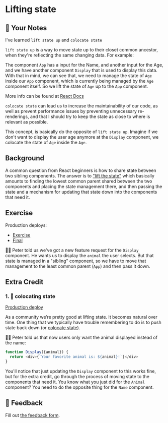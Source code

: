 # Lifting state

## 📝 Your Notes

I've learned  `lift state up` and `colocate state`

`lift state up` is a way to move state up to their closet common ancestor,
when they're reflecting the same changing data. For example:

The component `App` has a input for the Name, and another input for the Age, and we have another
component `Display` that is used to display this data. With that in mind, we can see that,
we need to manage the state of `Age` inside our `App` component, which is currently being managed
by the `Age` component itself. So we lift the state of `Age` up to the `App` component.

More info can be found at  [React Docs](https://reactjs.org/docs/lifting-state-up.html)

`colocate state`  can lead us to increase the maintainability of our code, as well as prevent
performance issues by preventing unnecessary re-renderings, and that I should try to keep the state as close to where is relevant as possible.

This concept, is basically do the opposite of `lift state up`.  Imagine if we don't want to display
the user age anymore at the `Display` component, we colocate the state of `Age` inside the `Age`.

## Background

A common question from React beginners is how to share state between two sibling
components. The answer is to
["lift the state"](https://reactjs.org/docs/lifting-state-up.html) which
basically amounts to finding the lowest common parent shared between the two
components and placing the state management there, and then passing the state
and a mechanism for updating that state down into the components that need it.

## Exercise

Production deploys:

- [Exercise](https://react-hooks.netlify.app/isolated/exercise/03.js)
- [Final](https://react-hooks.netlify.app/isolated/final/03.js)

👨‍💼 Peter told us we've got a new feature request for the `Display` component. He
wants us to display the `animal` the user selects. But that state is managed in
a "sibling" component, so we have to move that management to the least common
parent (`App`) and then pass it down.

## Extra Credit

### 1. 💯 colocating state

[Production deploy](https://react-hooks.netlify.app/isolated/final/03.extra-1.js)

As a community we’re pretty good at lifting state. It becomes natural over time.
One thing that we typically have trouble remembering to do is to push state back
down (or
[colocate state](https://kentcdodds.com/blog/state-colocation-will-make-your-react-app-faster)).

👨‍💼 Peter told us that now users only want the animal displayed instead of the
name:

```javascript
function Display({animal}) {
  return <div>{`Your favorite animal is: ${animal}!`}</div>
}
```

You'll notice that just updating the `Display` component to this works fine, but
for the extra credit, go through the process of moving state to the components
that need it. You know what you just did for the `Animal` component? You need to
do the opposite thing for the `Name` component.

## 🦉 Feedback

Fill out
[the feedback form](https://ws.kcd.im/?ws=React%20Hooks%20%F0%9F%8E%A3&e=03%3A%20Lifting%20state&em=).
